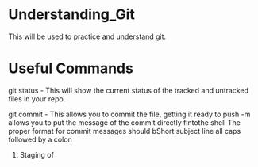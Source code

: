 # Understanding_Git
This will be used to practice and understand git.

Useful Commands
====================

git status - This will show the current status of the tracked and untracked files in your repo.

git commit - This allows you to commit the file, getting it ready to push
    -m allows you to put the message of the commit directly fintothe shell
         The proper format for commit messages should bShort subject line all caps followed by a colon 



1) Staging of 
